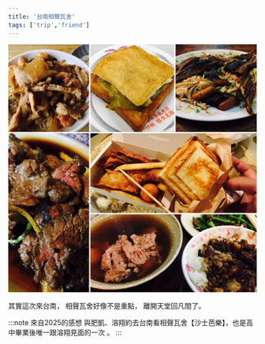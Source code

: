 ```yaml
---
title: '台南相聲瓦舍'
tags: ['trip','friend']
---
```

![img](./img_ig/201612/002.jpg)

其實這次來台南，
相聲瓦舍好像不是重點，
離開天堂回凡間了。

:::note 來自2025的感想
與肥凱、溶翔約去台南看相聲瓦舍【沙士芭樂】，也是高中畢業後唯一跟溶翔見面的一次 。
:::